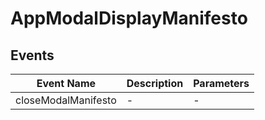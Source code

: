 # AppModalDisplayManifesto

## Events

<!-- @vuese:AppModalDisplayManifesto:events:start -->
|Event Name|Description|Parameters|
|---|---|---|
|closeModalManifesto|-|-|

<!-- @vuese:AppModalDisplayManifesto:events:end -->


